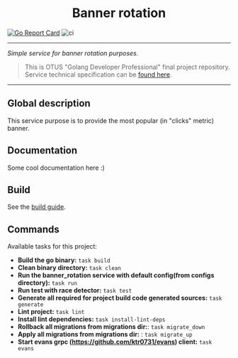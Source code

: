 <p align="center">
    <h1 align="center">Banner rotation </h1>
</p>

[![Go Report Card](https://goreportcard.com/badge/github.com/Raschudesny/otus_project)](https://goreportcard.com/report/github.com/Raschudesny/otus_project)
![ci](https://github.com/Raschudesny/otus_project/actions/workflows/ci.yaml/badge.svg)

---
_Simple service for banner rotation purposes._
> This is OTUS "Golang Developer Professional" final project repository. Service technical specification can be [found here](docs/tz.md).
--- 

## Global description

This service purpose is to provide the most popular (in "clicks" metric) banner. 

## Documentation

Some cool documentation here :)

## Build

See the [build guide](docs/build-guide.md).

## Commands
Available tasks for this project:

* **Build the go binary:** `task build`
* **Clean binary directory:** `task clean`
* **Run the banner_rotation service with default config(from configs directory):** `task run`
* **Run test with race detector:** `task test`
* **Generate all required for project build code generated sources:** `task generate`
* **Lint project:** `task lint`
* **Install lint dependencies:** `task install-lint-deps`
* **Rollback all migrations from migrations dir:**: `task migrate_down`
* **Apply all migrations from migrations dir:** : `task migrate_up`
* **Start evans grpc (https://github.com/ktr0731/evans) client:** `task evans`
